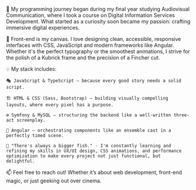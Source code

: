 🦿 My programming journey began during my final year studying Audiovisual Communication, where I took a course on Digital Information Services Development. What started as a curiosity soon became my passion: crafting immersive digital experiences.

🎨 Front-end is my canvas. I love designing clean, accessible, responsive interfaces with CSS, JavaScript and modern frameworks like Angular. Whether it's the perfect typography or the smoothest animations, I strive for the polish of a Kubrick frame and the precision of a Fincher cut.

💡 My stack includes:

    🎭 JavaScript & TypeScript – because every good story needs a solid script.

    🏗️ HTML & CSS (Sass, Bootstrap) – building visually compelling layouts, where every pixel has a purpose.

    ⚙️ Symfony & MySQL – structuring the backend like a well-written three-act screenplay.

    🚀 Angular – orchestrating components like an ensemble cast in a perfectly timed scene.

    🌱 "There's always a bigger fish." - I'm constantly learning and refining my skills in UX/UI design, CSS animations, and performance optimization to make every project not just functional, but delightful.
  
📫 Feel free to reach out! Whether it’s about web development, front-end magic, or just geeking out over cinema.


<!---
jproven/jproven is a ✨ special ✨ repository because its `README.md` (this file) appears on your GitHub profile.
You can click the Preview link to take a look at your changes.
--->
